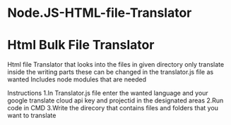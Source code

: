 # Node.JS-HTML-file-Translator
<h1>Html Bulk File Translator</h1>
Html file Translator that looks into the files in given directory only translate inside the writing parts these can be changed in the translator.js file as wanted
Includes node modules that are needed

Instructions
1.In Translator.js file enter the wanted language and your google translate cloud api key and projectid in the designated areas
2.Run code in CMD
3.Write the direcory that contains files and folders that you want to translate
